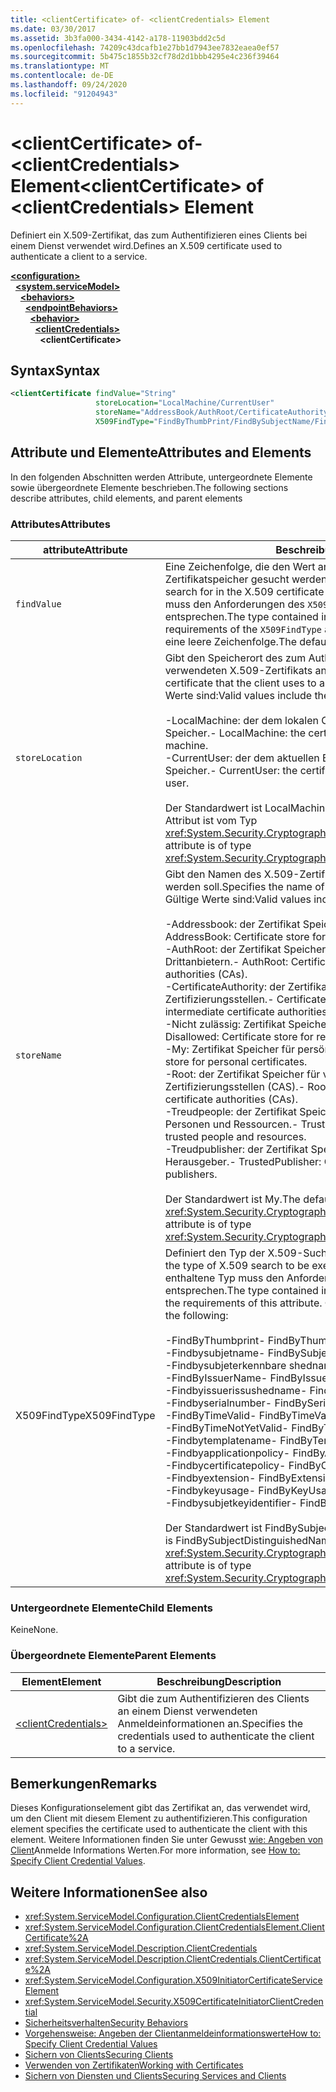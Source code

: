 ```yaml
---
title: <clientCertificate> of- <clientCredentials> Element
ms.date: 03/30/2017
ms.assetid: 3b3fa000-3434-4142-a178-11903bdd2c5d
ms.openlocfilehash: 74209c43dcafb1e27bb1d7943ee7832eaea0ef57
ms.sourcegitcommit: 5b475c1855b32cf78d2d1bbb4295e4c236f39464
ms.translationtype: MT
ms.contentlocale: de-DE
ms.lasthandoff: 09/24/2020
ms.locfileid: "91204943"
---
```

# <a name="clientcertificate-of-clientcredentials-element"></a><span data-ttu-id="57b20-102">\<clientCertificate> of- \<clientCredentials> Element</span><span class="sxs-lookup"><span data-stu-id="57b20-102">\<clientCertificate> of \<clientCredentials> Element</span></span>

<span data-ttu-id="57b20-103">Definiert ein X.509-Zertifikat, das zum Authentifizieren eines Clients bei einem Dienst verwendet wird.</span><span class="sxs-lookup"><span data-stu-id="57b20-103">Defines an X.509 certificate used to authenticate a client to a service.</span></span>  
  
[**\<configuration>**](../configuration-element.md)\
&nbsp;&nbsp;[**\<system.serviceModel>**](system-servicemodel.md)\
&nbsp;&nbsp;&nbsp;&nbsp;[**\<behaviors>**](behaviors.md)\
&nbsp;&nbsp;&nbsp;&nbsp;&nbsp;&nbsp;[**\<endpointBehaviors>**](endpointbehaviors.md)\
&nbsp;&nbsp;&nbsp;&nbsp;&nbsp;&nbsp;&nbsp;&nbsp;[**\<behavior>**](behavior-of-endpointbehaviors.md)\
&nbsp;&nbsp;&nbsp;&nbsp;&nbsp;&nbsp;&nbsp;&nbsp;&nbsp;&nbsp;[**\<clientCredentials>**](clientcredentials.md)\
&nbsp;&nbsp;&nbsp;&nbsp;&nbsp;&nbsp;&nbsp;&nbsp;&nbsp;&nbsp;&nbsp;&nbsp;**\<clientCertificate>**  
  
## <a name="syntax"></a><span data-ttu-id="57b20-104">Syntax</span><span class="sxs-lookup"><span data-stu-id="57b20-104">Syntax</span></span>  
  
```xml  
<clientCertificate findValue="String"
                   storeLocation="LocalMachine/CurrentUser"
                   storeName="AddressBook/AuthRoot/CertificateAuthority/Disallowed/My/Root/TrustedPeople/TrustedPublisher"
                   X509FindType="FindByThumbPrint/FindBySubjectName/FindBySubjectDistinguishedName/FindByIssuerName/FindByIssuerDistinguishedName/FindBySerialNumber/FindByTimeValid/FindByTimeNotYetValid/FindByTemplateName/FindByApplicationPolicy/FindByCertificatePolicy/FindByExtension/FindByKeyUsage/FindBySubjectKeyIdentifier" />
```  
  
## <a name="attributes-and-elements"></a><span data-ttu-id="57b20-105">Attribute und Elemente</span><span class="sxs-lookup"><span data-stu-id="57b20-105">Attributes and Elements</span></span>  

 <span data-ttu-id="57b20-106">In den folgenden Abschnitten werden Attribute, untergeordnete Elemente sowie übergeordnete Elemente beschrieben.</span><span class="sxs-lookup"><span data-stu-id="57b20-106">The following sections describe attributes, child elements, and parent elements</span></span>  
  
### <a name="attributes"></a><span data-ttu-id="57b20-107">Attributes</span><span class="sxs-lookup"><span data-stu-id="57b20-107">Attributes</span></span>  
  
|<span data-ttu-id="57b20-108">attribute</span><span class="sxs-lookup"><span data-stu-id="57b20-108">Attribute</span></span>|<span data-ttu-id="57b20-109">Beschreibung</span><span class="sxs-lookup"><span data-stu-id="57b20-109">Description</span></span>|  
|---------------|-----------------|  
|`findValue`|<span data-ttu-id="57b20-110">Eine Zeichenfolge, die den Wert angibt, nach dem im X.509-Zertifikatspeicher gesucht werden soll.</span><span class="sxs-lookup"><span data-stu-id="57b20-110">A string that contains the value to search for in the X.509 certificate store.</span></span> <span data-ttu-id="57b20-111">Der im Attribut enthaltene Typ muss den Anforderungen des `X509FindType`-Attributwerts entsprechen.</span><span class="sxs-lookup"><span data-stu-id="57b20-111">The type contained in the attribute must satisfy the requirements of the `X509FindType` attribute value.</span></span> <span data-ttu-id="57b20-112">Der Standardwert ist eine leere Zeichenfolge.</span><span class="sxs-lookup"><span data-stu-id="57b20-112">The default is an empty string.</span></span>|  
|`storeLocation`|<span data-ttu-id="57b20-113">Gibt den Speicherort des zum Authentifizieren des Clients am Dienst verwendeten X.509-Zertifikats an.</span><span class="sxs-lookup"><span data-stu-id="57b20-113">Specifies the location of the X.509 certificate that the client uses to authenticate itself to the service.</span></span> <span data-ttu-id="57b20-114">Gültige Werte sind:</span><span class="sxs-lookup"><span data-stu-id="57b20-114">Valid values include the following:</span></span><br /><br /> <span data-ttu-id="57b20-115">-LocalMachine: der dem lokalen Computer zugewiesene Zertifikat Speicher.</span><span class="sxs-lookup"><span data-stu-id="57b20-115">-   LocalMachine: the certificate store assigned to the local machine.</span></span><br /><span data-ttu-id="57b20-116">-CurrentUser: der dem aktuellen Benutzer zugewiesene Zertifikat Speicher.</span><span class="sxs-lookup"><span data-stu-id="57b20-116">-   CurrentUser: the certificate store assigned to the current user.</span></span><br /><br /> <span data-ttu-id="57b20-117">Der Standardwert ist LocalMachine.</span><span class="sxs-lookup"><span data-stu-id="57b20-117">The default is LocalMachine.</span></span> <span data-ttu-id="57b20-118">Dieses Attribut ist vom Typ <xref:System.Security.Cryptography.X509Certificates.StoreLocation>.</span><span class="sxs-lookup"><span data-stu-id="57b20-118">This attribute is of type <xref:System.Security.Cryptography.X509Certificates.StoreLocation>.</span></span>|  
|`storeName`|<span data-ttu-id="57b20-119">Gibt den Namen des X.509-Zertifikatspeichers an, der durchsucht werden soll.</span><span class="sxs-lookup"><span data-stu-id="57b20-119">Specifies the name of the X.509 certificate store to search.</span></span> <span data-ttu-id="57b20-120">Gültige Werte sind:</span><span class="sxs-lookup"><span data-stu-id="57b20-120">Valid values include the following:</span></span><br /><br /> <span data-ttu-id="57b20-121">-Addressbook: der Zertifikat Speicher für andere Benutzer.</span><span class="sxs-lookup"><span data-stu-id="57b20-121">-   AddressBook: Certificate store for other users.</span></span><br /><span data-ttu-id="57b20-122">-AuthRoot: der Zertifikat Speicher für Zertifizierungsstellen von Drittanbietern.</span><span class="sxs-lookup"><span data-stu-id="57b20-122">-   AuthRoot: Certificate store for third-party certificate authorities (CAs).</span></span><br /><span data-ttu-id="57b20-123">-CertificateAuthority: der Zertifikat Speicher für zwischen Zertifizierungsstellen.</span><span class="sxs-lookup"><span data-stu-id="57b20-123">-   CertificateAuthority: Certificate store for intermediate certificate authorities (CAs).</span></span><br /><span data-ttu-id="57b20-124">-Nicht zulässig: Zertifikat Speicher für widerrufene Zertifikate.</span><span class="sxs-lookup"><span data-stu-id="57b20-124">-   Disallowed: Certificate store for revoked certificates.</span></span><br /><span data-ttu-id="57b20-125">-My: Zertifikat Speicher für persönliche Zertifikate.</span><span class="sxs-lookup"><span data-stu-id="57b20-125">-   My: Certificate store for personal certificates.</span></span><br /><span data-ttu-id="57b20-126">-Root: der Zertifikat Speicher für vertrauenswürdige Stamm Zertifizierungsstellen (CAS).</span><span class="sxs-lookup"><span data-stu-id="57b20-126">-   Root: Certificate store for trusted root certificate authorities (CAs).</span></span><br /><span data-ttu-id="57b20-127">-Treudpeople: der Zertifikat Speicher für direkt vertrauenswürdige Personen und Ressourcen.</span><span class="sxs-lookup"><span data-stu-id="57b20-127">-   TrustedPeople: Certificate store for directly trusted people and resources.</span></span><br /><span data-ttu-id="57b20-128">-Treudpublisher: der Zertifikat Speicher für direkt vertrauenswürdige Herausgeber.</span><span class="sxs-lookup"><span data-stu-id="57b20-128">-   TrustedPublisher: Certificate store for directly trusted publishers.</span></span><br /><br /> <span data-ttu-id="57b20-129">Der Standardwert ist My.</span><span class="sxs-lookup"><span data-stu-id="57b20-129">The default is My.</span></span> <span data-ttu-id="57b20-130">Dieses Attribut ist vom Typ <xref:System.Security.Cryptography.X509Certificates.StoreName>.</span><span class="sxs-lookup"><span data-stu-id="57b20-130">This attribute is of type <xref:System.Security.Cryptography.X509Certificates.StoreName>.</span></span>|  
|<span data-ttu-id="57b20-131">X509FindType</span><span class="sxs-lookup"><span data-stu-id="57b20-131">X509FindType</span></span>|<span data-ttu-id="57b20-132">Definiert den Typ der X.509-Suche, die ausgeführt werden soll.</span><span class="sxs-lookup"><span data-stu-id="57b20-132">Defines the type of X.509 search to be executed.</span></span> <span data-ttu-id="57b20-133">Der im `findValue`-Attribut enthaltene Typ muss den Anforderungen dieses Attributs entsprechen.</span><span class="sxs-lookup"><span data-stu-id="57b20-133">The type contained in the `findValue` attribute must satisfy the requirements of this attribute.</span></span> <span data-ttu-id="57b20-134">Gültige Werte sind:</span><span class="sxs-lookup"><span data-stu-id="57b20-134">Valid values include the following:</span></span><br /><br /> <span data-ttu-id="57b20-135">-FindByThumbprint</span><span class="sxs-lookup"><span data-stu-id="57b20-135">-   FindByThumbPrint</span></span><br /><span data-ttu-id="57b20-136">-Findbysubjetname</span><span class="sxs-lookup"><span data-stu-id="57b20-136">-   FindBySubjectName</span></span><br /><span data-ttu-id="57b20-137">-Findbysubjeterkennbare shedname</span><span class="sxs-lookup"><span data-stu-id="57b20-137">-   FindBySubjectDistinguishedName</span></span><br /><span data-ttu-id="57b20-138">-FindByIssuerName</span><span class="sxs-lookup"><span data-stu-id="57b20-138">-   FindByIssuerName</span></span><br /><span data-ttu-id="57b20-139">-Findbyissuerissushedname</span><span class="sxs-lookup"><span data-stu-id="57b20-139">-   FindByIssuerDistinguishedName</span></span><br /><span data-ttu-id="57b20-140">-Findbyserialnumber</span><span class="sxs-lookup"><span data-stu-id="57b20-140">-   FindBySerialNumber</span></span><br /><span data-ttu-id="57b20-141">-FindByTimeValid</span><span class="sxs-lookup"><span data-stu-id="57b20-141">-   FindByTimeValid</span></span><br /><span data-ttu-id="57b20-142">-FindByTimeNotYetValid</span><span class="sxs-lookup"><span data-stu-id="57b20-142">-   FindByTimeNotYetValid</span></span><br /><span data-ttu-id="57b20-143">-Findbytemplatename</span><span class="sxs-lookup"><span data-stu-id="57b20-143">-   FindByTemplateName</span></span><br /><span data-ttu-id="57b20-144">-Findbyapplicationpolicy</span><span class="sxs-lookup"><span data-stu-id="57b20-144">-   FindByApplicationPolicy</span></span><br /><span data-ttu-id="57b20-145">-Findbycertificatepolicy</span><span class="sxs-lookup"><span data-stu-id="57b20-145">-   FindByCertificatePolicy</span></span><br /><span data-ttu-id="57b20-146">-Findbyextension</span><span class="sxs-lookup"><span data-stu-id="57b20-146">-   FindByExtension</span></span><br /><span data-ttu-id="57b20-147">-Findbykeyusage</span><span class="sxs-lookup"><span data-stu-id="57b20-147">-   FindByKeyUsage</span></span><br /><span data-ttu-id="57b20-148">-Findbysubjetkeyidentifier</span><span class="sxs-lookup"><span data-stu-id="57b20-148">-   FindBySubjectKeyIdentifier</span></span><br /><br /> <span data-ttu-id="57b20-149">Der Standardwert ist FindBySubjectDistinguishedName.</span><span class="sxs-lookup"><span data-stu-id="57b20-149">The default value is FindBySubjectDistinguishedName.</span></span> <span data-ttu-id="57b20-150">Dieses Attribut ist vom Typ <xref:System.Security.Cryptography.X509Certificates.X509FindType>.</span><span class="sxs-lookup"><span data-stu-id="57b20-150">This attribute is of type <xref:System.Security.Cryptography.X509Certificates.X509FindType>.</span></span>|  
  
### <a name="child-elements"></a><span data-ttu-id="57b20-151">Untergeordnete Elemente</span><span class="sxs-lookup"><span data-stu-id="57b20-151">Child Elements</span></span>  

 <span data-ttu-id="57b20-152">Keine</span><span class="sxs-lookup"><span data-stu-id="57b20-152">None.</span></span>  
  
### <a name="parent-elements"></a><span data-ttu-id="57b20-153">Übergeordnete Elemente</span><span class="sxs-lookup"><span data-stu-id="57b20-153">Parent Elements</span></span>  
  
|<span data-ttu-id="57b20-154">Element</span><span class="sxs-lookup"><span data-stu-id="57b20-154">Element</span></span>|<span data-ttu-id="57b20-155">Beschreibung</span><span class="sxs-lookup"><span data-stu-id="57b20-155">Description</span></span>|  
|-------------|-----------------|  
|[\<clientCredentials>](clientcredentials.md)|<span data-ttu-id="57b20-156">Gibt die zum Authentifizieren des Clients an einem Dienst verwendeten Anmeldeinformationen an.</span><span class="sxs-lookup"><span data-stu-id="57b20-156">Specifies the credentials used to authenticate the client to a service.</span></span>|  
  
## <a name="remarks"></a><span data-ttu-id="57b20-157">Bemerkungen</span><span class="sxs-lookup"><span data-stu-id="57b20-157">Remarks</span></span>  

 <span data-ttu-id="57b20-158">Dieses Konfigurationselement gibt das Zertifikat an, das verwendet wird, um den Client mit diesem Element zu authentifizieren.</span><span class="sxs-lookup"><span data-stu-id="57b20-158">This configuration element specifies the certificate used to authenticate the client with this element.</span></span> <span data-ttu-id="57b20-159">Weitere Informationen finden Sie unter Gewusst [wie: Angeben von Client](../../../wcf/how-to-specify-client-credential-values.md)Anmelde Informations Werten.</span><span class="sxs-lookup"><span data-stu-id="57b20-159">For more information, see [How to: Specify Client Credential Values](../../../wcf/how-to-specify-client-credential-values.md).</span></span>  
  
## <a name="see-also"></a><span data-ttu-id="57b20-160">Weitere Informationen</span><span class="sxs-lookup"><span data-stu-id="57b20-160">See also</span></span>

- <xref:System.ServiceModel.Configuration.ClientCredentialsElement>
- <xref:System.ServiceModel.Configuration.ClientCredentialsElement.ClientCertificate%2A>
- <xref:System.ServiceModel.Description.ClientCredentials>
- <xref:System.ServiceModel.Description.ClientCredentials.ClientCertificate%2A>
- <xref:System.ServiceModel.Configuration.X509InitiatorCertificateServiceElement>
- <xref:System.ServiceModel.Security.X509CertificateInitiatorClientCredential>
- [<span data-ttu-id="57b20-161">Sicherheitsverhalten</span><span class="sxs-lookup"><span data-stu-id="57b20-161">Security Behaviors</span></span>](../../../wcf/feature-details/security-behaviors-in-wcf.md)
- [<span data-ttu-id="57b20-162">Vorgehensweise: Angeben der Clientanmeldeinformationswerte</span><span class="sxs-lookup"><span data-stu-id="57b20-162">How to: Specify Client Credential Values</span></span>](../../../wcf/how-to-specify-client-credential-values.md)
- [<span data-ttu-id="57b20-163">Sichern von Clients</span><span class="sxs-lookup"><span data-stu-id="57b20-163">Securing Clients</span></span>](../../../wcf/securing-clients.md)
- [<span data-ttu-id="57b20-164">Verwenden von Zertifikaten</span><span class="sxs-lookup"><span data-stu-id="57b20-164">Working with Certificates</span></span>](../../../wcf/feature-details/working-with-certificates.md)
- [<span data-ttu-id="57b20-165">Sichern von Diensten und Clients</span><span class="sxs-lookup"><span data-stu-id="57b20-165">Securing Services and Clients</span></span>](../../../wcf/feature-details/securing-services-and-clients.md)
